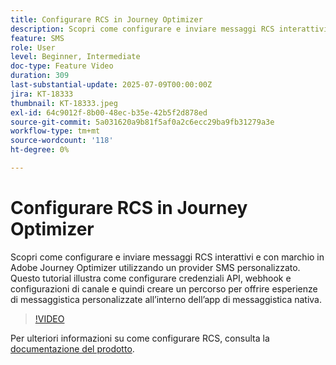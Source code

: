```yaml
---
title: Configurare RCS in Journey Optimizer
description: Scopri come configurare e inviare messaggi RCS interattivi e con marchio in Adobe Journey Optimizer utilizzando un provider SMS personalizzato. Questo tutorial illustra come configurare credenziali API, webhook e configurazioni di canale e quindi creare un percorso per offrire esperienze di messaggistica personalizzate all’interno dell’app di messaggistica nativa.
feature: SMS
role: User
level: Beginner, Intermediate
doc-type: Feature Video
duration: 309
last-substantial-update: 2025-07-09T00:00:00Z
jira: KT-18333
thumbnail: KT-18333.jpeg
exl-id: 64c9012f-8b00-48ec-b35e-42b5f2d878ed
source-git-commit: 5a031620a9b81f5af0a2c6ecc29ba9fb31279a3e
workflow-type: tm+mt
source-wordcount: '118'
ht-degree: 0%

---
```


# Configurare RCS in Journey Optimizer

Scopri come configurare e inviare messaggi RCS interattivi e con marchio in Adobe Journey Optimizer utilizzando un provider SMS personalizzato. Questo tutorial illustra come configurare credenziali API, webhook e configurazioni di canale e quindi creare un percorso per offrire esperienze di messaggistica personalizzate all’interno dell’app di messaggistica nativa.

>[!VIDEO](https://video.tv.adobe.com/v/3464755/?learn=on&enablevpops)

Per ulteriori informazioni su come configurare RCS, consulta la [documentazione del prodotto](https://experienceleague.adobe.com/it/docs/journey-optimizer/using/channels/sms/configure-sms/sms-configuration).
